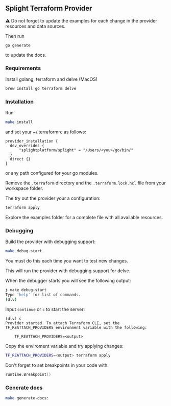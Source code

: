 ## Splight Terraform Provider

:warning: Do not forget to update the examples for each change in the provider resources and data sources.

Then run

```
go generate
```

to update the docs.

### Requirements

Install golang, terraform and delve (MacOS)

```bash
brew install go terraform delve
```

### Installation

Run

```bash
make install
```

and set your ~/.terraformrc as follows:

```hcl
provider_installation {
  dev_overrides {
      "splightplatform/splight" = "/Users/<you>/go/bin/"
  }
  direct {}
}
```

or any path configured for your go modules.

Remove the ```.terraform``` directory and the ```.terraform.lock.hcl``` file from your workspace folder.

The try out the provider your a configuration:

```bash
terraform apply
```

Explore the examples folder for a complete file with all available resources.

### Debugging

Build the provider with debugging support:

```bash
make debug-start
```

You must do this each time you want to test new changes.

This will run the provider with debugging support for delve.

When the debugger starts you will see the following output:

```bash
❯ make debug-start
Type 'help' for list of commands.
(dlv)
```

Input ```continue``` or ```c``` to start the server:

```
(dlv) c
Provider started. To attach Terraform CLI, set the TF_REATTACH_PROVIDERS environment variable with the following:

	TF_REATTACH_PROVIDERS=<output>
```

Copy the enviroment variable and try applying changes:

```bash
TF_REATTACH_PROVIDERS=<output> terraform apply
```

Don't forget to set breakpoints in your code with:

```go
runtime.Breakpoint()
```

### Generate docs

```bash
make generate-docs:
```
